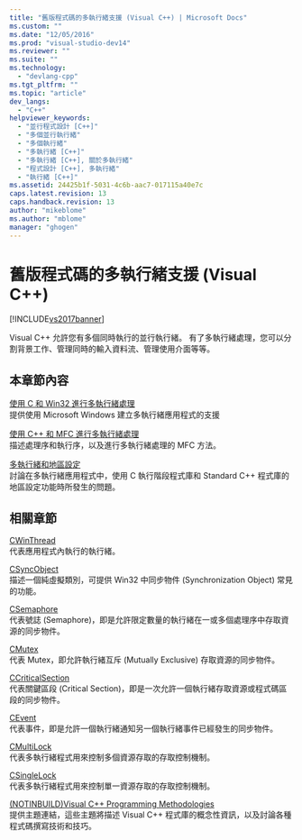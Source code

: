 ```yaml
---
title: "舊版程式碼的多執行緒支援 (Visual C++) | Microsoft Docs"
ms.custom: ""
ms.date: "12/05/2016"
ms.prod: "visual-studio-dev14"
ms.reviewer: ""
ms.suite: ""
ms.technology: 
  - "devlang-cpp"
ms.tgt_pltfrm: ""
ms.topic: "article"
dev_langs: 
  - "C++"
helpviewer_keywords: 
  - "並行程式設計 [C++]"
  - "多個並行執行緒"
  - "多個執行緒"
  - "多執行緒 [C++]"
  - "多執行緒 [C++], 關於多執行緒"
  - "程式設計 [C++], 多執行緒"
  - "執行緒 [C++]"
ms.assetid: 24425b1f-5031-4c6b-aac7-017115a40e7c
caps.latest.revision: 13
caps.handback.revision: 13
author: "mikeblome"
ms.author: "mblome"
manager: "ghogen"
---
```

# 舊版程式碼的多執行緒支援 (Visual C++)
[!INCLUDE[vs2017banner](../../assembler/inline/includes/vs2017banner.md)]

Visual C\+\+ 允許您有多個同時執行的並行執行緒。  有了多執行緒處理，您可以分割背景工作、管理同時的輸入資料流、管理使用介面等等。  
  
## 本章節內容  
 [使用 C 和 Win32 進行多執行緒處理](../../parallel/multithreading-with-c-and-win32.md)  
 提供使用 Microsoft Windows 建立多執行緒應用程式的支援  
  
 [使用 C\+\+ 和 MFC 進行多執行緒處理](../../parallel/multithreading-with-cpp-and-mfc.md)  
 描述處理序和執行序，以及進行多執行緒處理的 MFC 方法。  
  
 [多執行緒和地區設定](../../parallel/multithreading-and-locales.md)  
 討論在多執行緒應用程式中，使用 C 執行階段程式庫和 Standard C\+\+ 程式庫的地區設定功能時所發生的問題。  
  
## 相關章節  
 [CWinThread](../../mfc/reference/cwinthread-class.md)  
 代表應用程式內執行的執行緒。  
  
 [CSyncObject](../../mfc/reference/csyncobject-class.md)  
 描述一個純虛擬類別，可提供 Win32 中同步物件 \(Synchronization Object\) 常見的功能。  
  
 [CSemaphore](../../mfc/reference/csemaphore-class.md)  
 代表號誌 \(Semaphore\)，即是允許限定數量的執行緒在一或多個處理序中存取資源的同步物件。  
  
 [CMutex](../../mfc/reference/cmutex-class.md)  
 代表 Mutex，即允許執行緒互斥 \(Mutually Exclusive\) 存取資源的同步物件。  
  
 [CCriticalSection](../../mfc/reference/ccriticalsection-class.md)  
 代表關鍵區段 \(Critical Section\)，即是一次允許一個執行緒存取資源或程式碼區段的同步物件。  
  
 [CEvent](../../mfc/reference/cevent-class.md)  
 代表事件，即是允許一個執行緒通知另一個執行緒事件已經發生的同步物件。  
  
 [CMultiLock](../../mfc/reference/cmultilock-class.md)  
 代表多執行緒程式用來控制多個資源存取的存取控制機制。  
  
 [CSingleLock](../../mfc/reference/csinglelock-class.md)  
 代表多執行緒程式用來控制單一資源存取的存取控制機制。  
  
 [\(NOTINBUILD\)Visual C\+\+ Programming Methodologies](http://msdn.microsoft.com/zh-tw/0822f806-fa81-4b65-bf0f-1e2921f30c95)  
 提供主題連結，這些主題將描述 Visual C\+\+ 程式庫的概念性資訊，以及討論各種程式碼撰寫技術和技巧。
